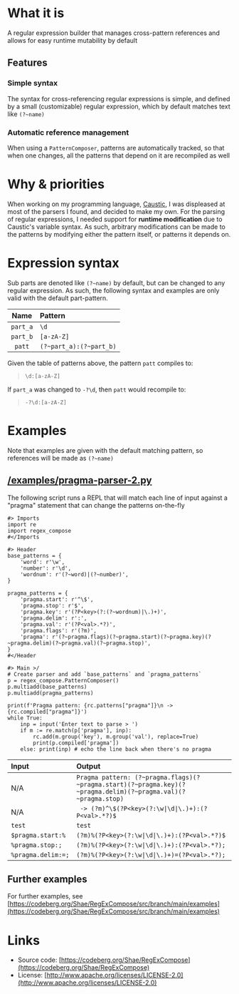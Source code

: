 # What it is
A regular expression builder that manages cross-pattern references
and allows for easy runtime mutability by default

## Features

### Simple syntax
The syntax for cross-referencing regular expressions is simple, and defined by a small
(customizable) regular expression, which by default matches text like `(?~name)`

### Automatic reference management
When using a `PatternComposer`, patterns are automatically tracked, so that when one
changes, all the patterns that depend on it are recompiled as well

# Why & priorities
When working on my programming language, [Caustic](https://codeberg.org/Caustic),
I was displeased at most of the parsers I found, and decided to make my own. For
the parsing of regular expressions, I needed support for **runtime modification** due
to Caustic's variable syntax. As such, arbitrary modifications can be made to the
patterns by modifying either the pattern itself, or patterns it depends on.

# Expression syntax
Sub parts are denoted like `(?~name)` by default, but can be changed to any regular expression.
As such, the following syntax and examples are only valid with the default part-pattern.

|   Name   |         Pattern         |
| :------: | :---------------------- |
| `part_a` |          `\d`           |
| `part_b` |       `[a-zA-Z]`        |
|  `patt`  | `(?~part_a):(?~part_b)` |

Given the table of patterns above, the pattern `patt` compiles to:
> `\d:[a-zA-Z]`

If `part_a` was changed to `-?\d`, then `patt` would recompile to:
> `-?\d:[a-zA-Z]`

# Examples
Note that examples are given with the default matching pattern, so references will be made as `(?~name)`

## [/examples/pragma-parser-2.py](https://codeberg.org/Shae/RegExCompose/src/branch/main/examples/pragma-parser-2.py)
The following script runs a REPL that will match each line of input against
a "pragma" statement that can change the patterns on-the-fly

```python3
#> Imports
import re
import regex_compose
#</Imports

#> Header
base_patterns = {
    'word': r'\w',
    'number': r'\d',
    'wordnum': r'(?~word)|(?~number)',
}

pragma_patterns = {
    'pragma.start': r'^\$',
    'pragma.stop': r'$',
    'pragma.key': r'(?P<key>(?:(?~wordnum)|\.)+)',
    'pragma.delim': r':',
    'pragma.val': r'(?P<val>.*?)',
    'pragma.flags': r'(?m)',
    'pragma': r'(?~pragma.flags)(?~pragma.start)(?~pragma.key)(?~pragma.delim)(?~pragma.val)(?~pragma.stop)',
}
#</Header

#> Main >/
# Create parser and add `base_patterns` and `pragma_patterns`
p = regex_compose.PatternComposer()
p.multiadd(base_patterns)
p.multiadd(pragma_patterns)

print(f'Pragma pattern: {rc.patterns["pragma"]}\n -> {rc.compiled["pragma"]}')
while True:
    inp = input('Enter text to parse > ')
    if m := re.match(p['pragma'], inp):
        rc.add(m.group('key'), m.group('val'), replace=True)
        print(p.compiled['pragma'])
    else: print(inp) # echo the line back when there's no pragma
```

| Input              | Output
| :----------------- | :-----
|  N/A               | `Pragma pattern: (?~pragma.flags)(?~pragma.start)(?~pragma.key)(?~pragma.delim)(?~pragma.val)(?~pragma.stop)`
|  N/A               | ` -> (?m)^\$(?P<key>(?:\w\|\d\|\.)+):(?P<val>.*?)$`
| `test`             | `test`
| `$pragma.start:%`  | `(?m)%(?P<key>(?:\w\|\d\|\.)+):(?P<val>.*?)$`
| `%pragma.stop:;`   | `(?m)%(?P<key>(?:\w\|\d\|\.)+):(?P<val>.*?);`
| `%pragma.delim:=;` | `(?m)%(?P<key>(?:\w\|\d\|\.)+)=(?P<val>.*?);`

## Further examples
For further examples, see [https://codeberg.org/Shae/RegExCompose/src/branch/main/examples](https://codeberg.org/Shae/RegExCompose/src/branch/main/examples)

# Links
- Source code: [https://codeberg.org/Shae/RegExCompose](https://codeberg.org/Shae/RegExCompose)
- License: [http://www.apache.org/licenses/LICENSE-2.0](http://www.apache.org/licenses/LICENSE-2.0)
